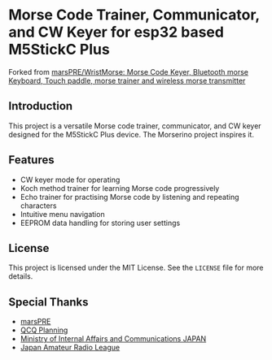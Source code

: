 # Morse Code Trainer, Communicator, and CW Keyer for esp32 based M5StickC Plus
Forked from [marsPRE/WristMorse: Morse Code Keyer, Bluetooth morse Keyboard, Touch paddle, morse trainer and wireless morse transmitter](https://github.com/marsPRE/WristMorse)

## Introduction

This project is a versatile Morse code trainer, communicator, and CW keyer designed for the M5StickC Plus device. The Morserino project inspires it.

## Features
- CW keyer mode for operating
- Koch method trainer for learning Morse code progressively
- Echo trainer for practising Morse code by listening and repeating characters
- Intuitive menu navigation
- EEPROM data handling for storing user settings

## License
This project is licensed under the MIT License. See the `LICENSE` file for more details.

## Special Thanks
- [marsPRE](https://github.com/marsPRE)
- [QCQ Planning](https://www.qcq.co.jp/)
- [Ministry of Internal Affairs and Communications JAPAN](https://www.soumu.go.jp/)
- [Japan Amateur Radio League](https://www.jarl.com/)